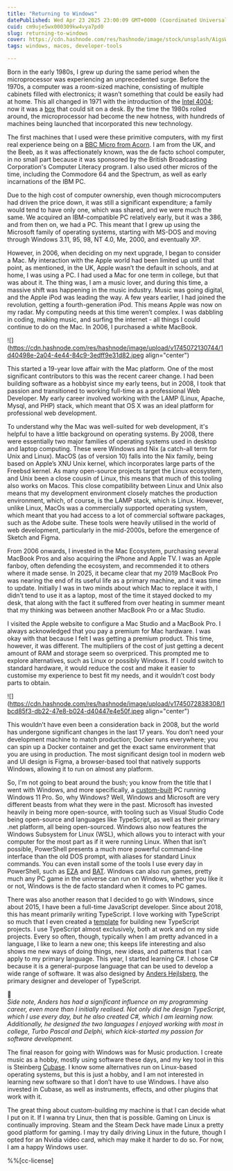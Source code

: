 ```yaml
---
title: "Returning to Windows"
datePublished: Wed Apr 23 2025 23:00:09 GMT+0000 (Coordinated Universal Time)
cuid: cm9uje5wx000309kw4vya7pd0
slug: returning-to-windows
cover: https://cdn.hashnode.com/res/hashnode/image/stock/unsplash/AigsWJmvoEo/upload/7e3ea4a08ea495ac503e3ceb928d5125.jpeg
tags: windows, macos, developer-tools

---
```


Born in the early 1980s, I grew up during the same period when the microprocessor was experiencing an unprecedented surge. Before the 1970s, a computer was a room-sized machine, consisting of multiple cabinets filled with electronics; it wasn’t something that could be easily had at home. This all changed in 1971 with the introduction of the [Intel 4004](https://en.wikipedia.org/wiki/Intel_4004); now it was a [box](https://en.wikipedia.org/wiki/Altair_8800) that could sit on a desk. By the time the 1980s rolled around, the microprocessor had become the new hotness, with hundreds of machines being launched that incorporated this new technology.

The first machines that I used were these primitive computers, with my first real experience being on a [BBC Micro from Acorn](https://en.wikipedia.org/wiki/BBC_Micro). I am from the UK, and the Beeb, as it was affectionately known, was the de facto school computer, in no small part because it was sponsored by the British Broadcasting Corporation's Computer Literacy program. I also used other micros of the time, including the Commodore 64 and the Spectrum, as well as early incarnations of the IBM PC.

Due to the high cost of computer ownership, even though microcomputers had driven the price down, it was still a significant expenditure; a family would tend to have only one, which was shared, and we were much the same. We acquired an IBM-compatible PC relatively early, but it was a 386, and from then on, we had a PC. This meant that I grew up using the Microsoft family of operating systems, starting with MS-DOS and moving through Windows 3.11, 95, 98, NT 4.0, Me, 2000, and eventually XP.

However, in 2006, when deciding on my next upgrade, I began to consider a Mac. My interaction with the Apple world had been limited up until that point, as mentioned, in the UK, Apple wasn’t the default in schools, and at home, I was using a PC. I had used a Mac for one term in college, but that was about it. The thing was, I am a music lover, and during this time, a massive shift was happening in the music industry. Music was going digital, and the Apple iPod was leading the way. A few years earlier, I had joined the revolution, getting a fourth-generation iPod. This means Apple was now on my radar. My computing needs at this time weren’t complex. I was dabbling in coding, making music, and surfing the internet - all things I could continue to do on the Mac. In 2006, I purchased a white MacBook.

![](https://cdn.hashnode.com/res/hashnode/image/upload/v1745072130744/1d40498e-2a04-4e44-84c9-3edff9e31d82.jpeg align="center")

This started a 19-year love affair with the Mac platform. One of the most significant contributors to this was the recent career change. I had been building software as a hobbyist since my early teens, but in 2008, I took that passion and transitioned to working full-time as a professional Web Developer. My early career involved working with the LAMP (Linux, Apache, Mysql, and PHP) stack, which meant that OS X was an ideal platform for professional web development.

To understand why the Mac was well-suited for web development, it's helpful to have a little background on operating systems. By 2008, there were essentially two major families of operating systems used in desktop and laptop computing. These were Windows and Nix (a catch-all term for Unix and Linux). MacOS (as of version 10) falls into the Nix family, being based on Apple’s XNU Unix kernel, which incorporates large parts of the Freebsd kernel. As many open-source projects target the Linux ecosystem, and Unix been a close cousin of Linux, this means that much of this tooling also works on Macos. This close compatibility between Linux and Unix also means that my development environment closely matches the production environment, which, of course, is the LAMP stack, which is Linux. However, unlike Linux, MacOs was a commercially supported operating system, which meant that you had access to a lot of commercial software packages, such as the Adobe suite. These tools were heavily utilised in the world of web development, particularly in the mid-2000s, before the emergence of Sketch and Figma.

From 2006 onwards, I invested in the Mac Ecosystem, purchasing several MacBook Pros and also acquiring the iPhone and Apple TV. I was an Apple fanboy, often defending the ecosystem, and recommended it to others where it made sense. In 2025, it became clear that my 2019 MacBook Pro was nearing the end of its useful life as a primary machine, and it was time to update. Initially I was in two minds about which Mac to replace it with, I didn’t tend to use it as a laptop, most of the time it stayed docked to my desk, that along with the fact it suffered from over heating in summer meant that my thinking was between another MacBook Pro or a Mac Studio.

I visited the Apple website to configure a Mac Studio and a MacBook Pro. I always acknowledged that you pay a premium for Mac hardware. I was okay with that because I felt I was getting a premium product. This time, however, it was different. The multipliers of the cost of just getting a decent amount of RAM and storage seem so overpriced. This prompted me to explore alternatives, such as Linux or possibly Windows. If I could switch to standard hardware, it would reduce the cost and make it easier to customise my experience to best fit my needs, and it wouldn’t cost body parts to obtain.

![](https://cdn.hashnode.com/res/hashnode/image/upload/v1745072838308/1bcd85f3-db22-47e8-b024-d40447e4e50f.jpeg align="center")

This wouldn’t have even been a consideration back in 2008, but the world has undergone significant changes in the last 17 years. You don’t need your development machine to match production; Docker runs everywhere; you can spin up a Docker container and get the exact same environment that you are using in production. The most significant design tool in modern web and UI design is Figma, a browser-based tool that natively supports Windows, allowing it to run on almost any platform.

So, I'm not going to beat around the bush; you know from the title that I went with Windows, and more specifically, a [custom-built](https://valid.x86.fr/gbdmrs) PC running Windows 11 Pro. So, why Windows? Well, Windows and Microsoft are very different beasts from what they were in the past. Microsoft has invested heavily in being more open-source, with tooling such as Visual Studio Code being open-source and languages like TypeScript, as well as their primary .net platform, all being open-sourced. Windows also now features the Windows Subsystem for Linux (WSL), which allows you to interact with your computer for the most part as if it were running Linux. When that isn’t possible, PowerShell presents a much more powerful command-line interface than the old DOS prompt, with aliases for standard Linux commands. You can even install some of the tools I use every day in PowerShell, such as [EZA](https://github.com/eza-community/eza) and [BAT](https://github.com/sharkdp/bat). Windows can also run games, pretty much any PC game in the universe can run on Windows, whether you like it or not, Windows is the de facto standard when it comes to PC games.

There was also another reason that I decided to go with Windows, since about 2015, I have been a full-time JavaScript developer. Since about 2018, this has meant primarily writing TypeScript. I love working with TypeScript so much that I even created a [template](https://github.com/dotmh/ts) for building new TypeScript projects. I use TypeScript almost exclusively, both at work and on my side projects. Every so often, though, typically when I am pretty advanced in a language, I like to learn a new one; this keeps life interesting and also shows me new ways of doing things, new ideas, and patterns that I can apply to my primary language. This year, I started learning C#. I chose C# because it is a general-purpose language that can be used to develop a wide range of software. It was also designed by [Anders Hejlsberg](https://en.wikipedia.org/wiki/Anders_Hejlsberg), the primary designer and developer of TypeScript.

<div data-node-type="callout">
<div data-node-type="callout-emoji">💬</div>
<div data-node-type="callout-text"><em>Side note, Anders has had a significant influence on my programming career, even more than I initially realised. Not only did he design TypeScript, which I use every day, but he also created C#, which I am learning now. Additionally, he designed the two languages I enjoyed working with most in college, Turbo Pascal and Delphi, which kick-started my passion for software development.</em></div>
</div>

The final reason for going with Windows was for Music production. I create music as a hobby, mostly using software these days, and my key tool in this is Steinberg [Cubase](https://www.steinberg.net/cubase/). I know some alternatives run on Linux-based operating systems, but this is just a hobby, and I am not interested in learning new software so that I don’t have to use Windows. I have also invested in Cubase, as well as instruments, effects, and other plugins that work with it.

The great thing about custom-building my machine is that I can decide what I put on it. If I wanna try Linux, then that is possible. Gaming on Linux is continually improving. Steam and the Steam Deck have made Linux a pretty good platform for gaming. I may try daily driving Linux in the future, though I opted for an Nvidia video card, which may make it harder to do so. For now, I am a happy Windows user.

%%[cc-license]